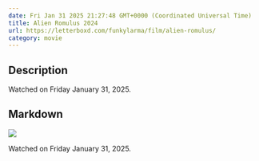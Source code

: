 ```yaml
---
date: Fri Jan 31 2025 21:27:48 GMT+0000 (Coordinated Universal Time)
title: Alien Romulus 2024
url: https://letterboxd.com/funkylarma/film/alien-romulus/
category: movie
---
```

## Description
 Watched on Friday January 31, 2025. 

## Markdown
![](https://a.ltrbxd.com/resized/film-poster/8/5/0/4/5/9/850459-alien-romulus-0-600-0-900-crop.jpg?v=acabb7fd83)

Watched on Friday January 31, 2025.
